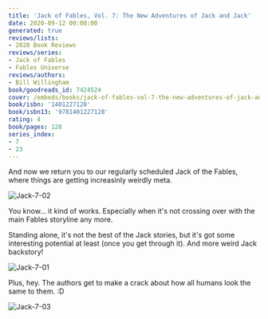 ```yaml
---
title: 'Jack of Fables, Vol. 7: The New Adventures of Jack and Jack'
date: 2020-09-12 00:00:00
generated: true
reviews/lists:
- 2020 Book Reviews
reviews/series:
- Jack of Fables
- Fables Universe
reviews/authors:
- Bill Willingham
book/goodreads_id: 7424524
cover: /embeds/books/jack-of-fables-vol-7-the-new-adventures-of-jack-and-jack.jpg
book/isbn: '1401227120'
book/isbn13: '9781401227128'
rating: 4
book/pages: 128
series_index:
- 7
- 23
---
```

And now we return you to our regularly scheduled Jack of the Fables, where things are getting increasinly weirdly meta.  

![Jack-7-02](/embeds/books/attachments/jack-7-02.jpg)  

<!--more-->

You know... it kind of works. Especially when it's not crossing over with the main Fables storyline any more.  

Standing alone, it's not the best of the Jack stories, but it's got some interesting potential at least (once you get through it). And more weird Jack backstory!  

![Jack-7-01](/embeds/books/attachments/jack-7-01.jpg)  

Plus, hey. The authors get to make a crack about how all humans look the same to them. :D  

![Jack-7-03](/embeds/books/attachments/jack-7-03.jpg)